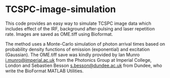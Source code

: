 # TCSPC-image-simulation
This code provides an easy way to simulate TCSPC image data which includes effect of the IRF, background after-pulsing and laser repetition rate. Images are saved as OME.tiff using Bioformat.

The method uses a Monte-Carlo simulation of photon arrival times based on probability density functions of emission (exponential) and excitation (Gaussian). 
The OME.tiff save was kindly provided by Ian Munro <i.munro@imperial.ac.uk> from the Photonics Group at Imperial College, London and Sebastien Besson <s.besson@dundee.ac.uk> from Dundee, who write the BioFormat MATLAB Utilities.

